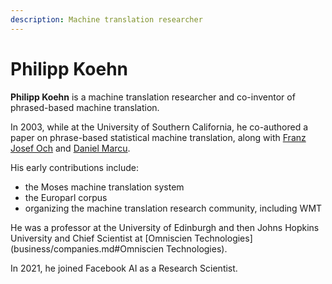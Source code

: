 ```yaml
---
description: Machine translation researcher
---
```

# Philipp Koehn
**Philipp Koehn** is a machine translation researcher and co-inventor of phrased-based machine translation.

In 2003, while at the University of Southern California, he co-authored a paper on phrase-based statistical machine translation,
along with [Franz Josef Och](people/franz-josef-och.md) and [Daniel Marcu](people/daniel-marcu.md).

His early contributions include:

* the Moses machine translation system
* the Europarl corpus
* organizing the machine translation research community, including WMT

He was a professor at the University of Edinburgh and then Johns Hopkins University and Chief Scientist at [Omniscien Technologies](business/companies.md#Omniscien Technologies).

In 2021, he joined Facebook AI as a Research Scientist.
